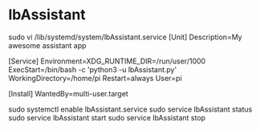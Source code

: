 # lbAssistant

sudo vi /lib/systemd/system/lbAssistant.service
[Unit]
Description=My awesome assistant app

[Service]
Environment=XDG_RUNTIME_DIR=/run/user/1000
ExecStart=/bin/bash -c 'python3 -u lbAssistant.py'
WorkingDirectory=/home/pi
Restart=always
User=pi

[Install]
WantedBy=multi-user.target

sudo systemctl enable lbAssistant.service
sudo service lbAssistant status
sudo service lbAssistant start
sudo service lbAssistant stop

